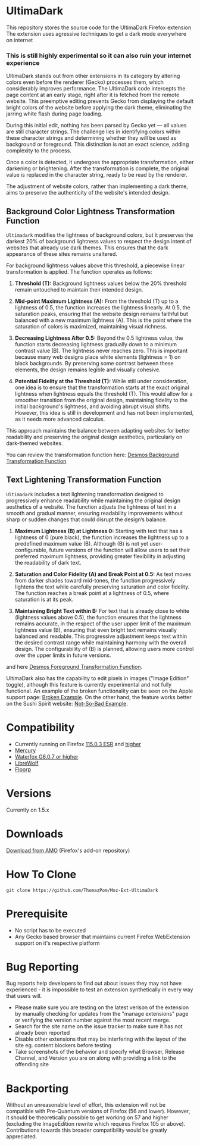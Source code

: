 # UltimaDark
This repository stores the source code for the UltimaDark Firefox extension
The extension uses agressive techniques to get a dark mode everywhere on internet

### This is still highly experimental so it can also ruin your internet experience

UltimaDark stands out from other extensions in its category by altering colors even before the renderer (Gecko) processes them, which considerably improves performance. The UltimaDark code intercepts the page content at an early stage, right after it is fetched from the remote website. This preemptive editing prevents Gecko from displaying the default bright colors of the website before applying the dark theme, eliminating the jarring white flash during page loading.

During this initial edit, nothing has been parsed by Gecko yet — all values are still character strings. The challenge lies in identifying colors within these character strings and determining whether they will be used as background or foreground. This distinction is not an exact science, adding complexity to the process.

Once a color is detected, it undergoes the appropriate transformation, either darkening or brightening. After the transformation is complete, the original value is replaced in the character string, ready to be read by the renderer.

The adjustment of website colors, rather than implementing a dark theme, aims to preserve the authenticity of the website's intended design.

## Background Color Lightness Transformation Function

`Ultimadark` modifies the lightness of background colors, but it preserves the darkest 20% of background lightness values to respect the design intent of websites that already use dark themes. This ensures that the dark appearance of these sites remains unaltered.

For background lightness values above this threshold, a piecewise linear transformation is applied. The function operates as follows:

1. **Threshold (T):** Background lightness values below the 20% threshold remain untouched to maintain their intended design.
   
2. **Mid-point Maximum Lightness (A):** From the threshold (T) up to a lightness of 0.5, the function increases the lightness linearly. At 0.5, the saturation peaks, ensuring that the website design remains faithful but balanced with a new maximum lightness (A). This is the point where the saturation of colors is maximized, maintaining visual richness.

3. **Decreasing Lightness After 0.5:** Beyond the 0.5 lightness value, the function starts decreasing lightness gradually down to a minimum contrast value (B). The lightness never reaches zero. This is important because many web designs place white elements (lightness = 1) on black backgrounds. By preserving some contrast between these elements, the design remains legible and visually cohesive.

4. **Potential Fidelity at the Threshold (T):** While still under consideration, one idea is to ensure that the transformation starts at the exact original lightness when lightness equals the threshold (T). This would allow for a smoother transition from the original design, maintaining fidelity to the initial background's lightness, and avoiding abrupt visual shifts. However, this idea is still in development and has not been implemented, as it needs more advanced calculus. 

This approach maintains the balance between adapting websites for better readability and preserving the original design aesthetics, particularly on dark-themed websites.

You can review the transformation function here: [Desmos Background Transformation Function](https://www.desmos.com/calculator/2prydrxwbf)

## Text Lightening Transformation Function

`Ultimadark`  includes a text lightening transformation designed to progressively enhance readability while maintaining the original design aesthetics of a website. The function adjusts the lightness of text in a smooth and gradual manner, ensuring readability improvements without sharp or sudden changes that could disrupt the design’s balance.

1. **Maximum Lightness (B) at Lightness 0:** Starting with text that has a lightness of 0 (pure black), the function increases the lightness up to a predefined maximum value (B). Although (B) is not yet user-configurable, future versions of the function will allow users to set their preferred maximum lightness, providing greater flexibility in adjusting the readability of dark text.

2. **Saturation and Color Fidelity (A) and Break Point at 0.5:** As text moves from darker shades toward mid-tones, the function progressively lightens the text while carefully preserving saturation and color fidelity. The function reaches a break point at a lightness of 0.5, where saturation is at its peak.

3. **Maintaining Bright Text within B:** For text that is already close to white (lightness values above 0.5), the function ensures that the lightness remains accurate, in the respect of the user upper limit of the maximum lightness value (B), ensuring that even bright text remains visually balanced and readable. This progressive adjustment keeps text within the desired contrast range while maintaining harmony with the overall design. The configurability of (B) is planned, allowing users more control over the upper limits in future versions.

 and here [Desmos Foreground Transformation Function](https://www.desmos.com/calculator/37yi1rirw9).

UltimaDark also has the capability to edit pixels in images ("Image Edition" toggle), although this feature is currently experimental and not fully functional. An example of the broken functionality can be seen on the Apple support page: [Broken Example](https://support.apple.com/fr-fr/HT205189). On the other hand, the feature works better on the Sushi Spirit website: [Not-So-Bad Example](https://www.sushispirit.com/).

# Compatibility
- Currently running on Firefox [115.0.3 ESR](https://ftp.mozilla.org/pub/firefox/releases/115.0.3esr/) and [higher](https://www.mozilla.org/firefox/new/)
- [Mercury](https://thorium.rocks/mercury)
- [Waterfox G6.0.7 or higher](https://www.waterfox.net/) 
- [LibreWolf](https://librewolf.net/)
- [Floorp](https://floorp.app/en/)

# Versions

 Currently on 1.5.x
# Downloads
 [Download from AMO](https://addons.mozilla.org/firefox/addon/ultimadark/) (Firefox's add-on repository)

# How To Clone

```
git clone https://github.com/ThomazPom/Moz-Ext-UltimaDark
````
# Prerequisite

- No script has to be executed
- Any Gecko based browser that maintains current Firefox WebExtension support on it's respective platform

# Bug Reporting 

Bug reports help developers to find out about issues they may not have experienced - it is impossible to test an extension synthetically in every way that users will. 

- Please make sure you are testing on the latest verison of the extension by manually checking for updates from the "manage extensions" page or verifying the version number against the most recent merge. 
- Search for the site name on the issue tracker to make sure it has not already been reported 
- Disable other extensions that may be interfering with the layout of the site eg. content blockers before testing
- Take screenshots of the behavior and specify what Browser, Release Channel, and Version you are on along with providing a link to the offending site 

# Backporting 

Without an unreasonable level of effort, this extension will not be compatible with Pre-Quantum versions of Firefox (56 and lower). However, it should be theoretically possible to get working on 57 and higher (excluding the ImageEdition rewrite which requires Firefox 105 or above). Contributions towards this broader compatibility would be greatly appreciated. 
